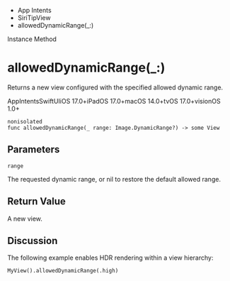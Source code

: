 

- App Intents
- SiriTipView
-  allowedDynamicRange(\_:) 

Instance Method

# allowedDynamicRange(\_:)

Returns a new view configured with the specified allowed dynamic range.

AppIntentsSwiftUIiOS 17.0+iPadOS 17.0+macOS 14.0+tvOS 17.0+visionOS 1.0+

``` source
nonisolated
func allowedDynamicRange(_ range: Image.DynamicRange?) -> some View
```

## Parameters 

`range`  

The requested dynamic range, or nil to restore the default allowed range.

## Return Value

A new view.

## Discussion

The following example enables HDR rendering within a view hierarchy:

```
MyView().allowedDynamicRange(.high)
```

